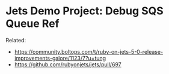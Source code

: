 # Jets Demo Project: Debug SQS Queue Ref

Related: 

* https://community.boltops.com/t/ruby-on-jets-5-0-release-improvements-galore/1123/7?u=tung
* https://github.com/rubyonjets/jets/pull/697

